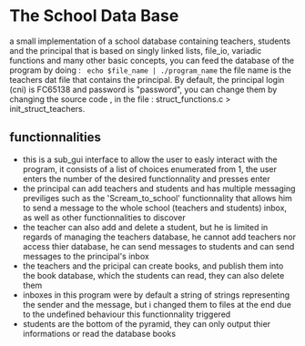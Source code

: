 # The School Data Base
a small implementation of a school database containing teachers, students and the principal
that is based on singly linked lists, file_io, variadic functions and many other basic concepts, 
you can feed the database of the program by doing : ``` echo $file_name | ./program_name```
the file name is the teachers dat file that contains the principal.
By default, the principal login (cni) is FC65138 and password is "password", you can change them
by changing the source code , in the file : struct_functions.c > init_struct_teachers.

## functionnalities
- this is a sub_gui interface to allow the user to easly interact with the program, it consists of
  a list of choices enumerated from 1, the user enters the number of the desired functionnality and presses enter
- the principal can add teachers and students and has multiple messaging previliges such as the 'Scream_to_school' functionnality
  that allows him to send a message to the whole school (teachers and students) inbox, as well as other functionnalities to discover
- the teacher can also add and delete a student, but he is limited in regards of managing the teachers database, he cannot add teachers
  nor access thier database, he can send messages to students and can send messages to the principal's inbox
- the teachers and the pricipal can create books, and publish them into the book database, which the students can read, they can also delete
  them
- inboxes in this program were by default a string of strings representing the sender and the message, but i changed them to files at the
  end due to the undefined behaviour this functionnality triggered
- students are the bottom of the pyramid, they can only output thier informations or read the database books